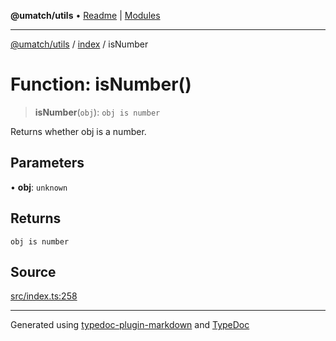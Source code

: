 **@umatch/utils** • [Readme](../../index.md) \| [Modules](../../modules.md)

***

[@umatch/utils](../../modules.md) / [index](../index.md) / isNumber

# Function: isNumber()

> **isNumber**(`obj`): `obj is number`

Returns whether obj is a number.

## Parameters

• **obj**: `unknown`

## Returns

`obj is number`

## Source

[src/index.ts:258](https://github.com/umatch-oficial/utils/blob/ed8915b/src/index.ts#L258)

***

Generated using [typedoc-plugin-markdown](https://www.npmjs.com/package/typedoc-plugin-markdown) and [TypeDoc](https://typedoc.org/)
